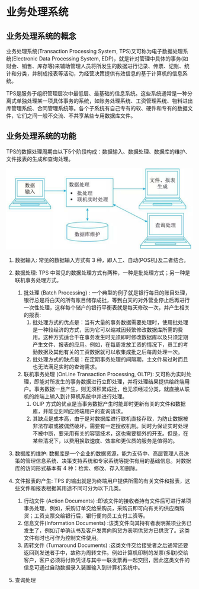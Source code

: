 # 业务处理系统

## 业务处理系统的概念

业务处理系统(Transaction Processing System, TPS)又可称为电子数据处理系统(Electronic Data Processing System, EDP)，就是针对管理中具体的事务(如财会、销售、库存等)来辅助管理人员将所发生的数据进行记录、传票、记账、统计和分类，并制成报表等活动，为经营决策提供有效信息的基于计算机的信息系统。

TPS是服务于组织管理层次中最低层、最基础的信息系统。这些系统通常是一种分离式单独处理某一项具体事务的系统，如账务处理系统、工资管理系统、物料进出库管理系统、合同管理系统等。各个子系统有自己专有的软、硬件和专有的数据文件，它们之间一般不交流、不共享某些专用数据库文件。

## 业务处理系统的功能

TPS的数据处理周期由以下5个阶段构成：数据输入、数据处理、数据库的维护、文件报表的生成和查询处理。

![alt text](2业务处理系统/TPS的构成.png)

1. 数据输入: 常见的数据输入方式有 3 种，即人工、自动(POS机)及二者结合。
2. 数据处理: TPS 中常见的数据处理方式有两种，一种是批处理方式；另一种是联机事务处理方式。
    1. 批处理 (Batch Processing) : 一个典型的例子就是银行每日的账目处理，银行总是将白天的所有账目储存成批，等到白天的对外营业停止后再进行一次性处理，这样每个储户的银行平衡表就是每天修改一次，并产生相关的报表:
        1. 批处理方式的优点是：当有大量的事务数据需要处理时，使用批处理是一种较经济的方式，因为它可以缩减因频繁修改数据库所需的费用。这种方式适合千在事务发生时无须即时修改数据库以及只须定期产生文件、报表的应用。例如，在每周发放工资的情况下，员工的考勤数据及其他有关的工资数据就可以收集成批之后每周处理一次。
        2. 批处理方式的缺点是：在定期事务处理的间隔期，主文件易过时而且也无法满足实时的查询需求。
    2. 联机事务处理 (OnLine Transaction Processing,  OLTP): 又可称为实时处理，即能对所发生的事务数据进行立即处理，并将处理结果提供给终端用户。事务数据一旦产生，则无须积累成批，也无须经过分类，就直接从联机的终端上输入到计算机系统中并进行处理。
        1. OLIP 方式的优点是当事务数据产生时能即时更新有关的文件和数据库，并能立刻响应终端用户的查询请求。
        2. 其缺点是成本高，由于是对数据库进行联机直接存取，为防止数据被非法存取或被偶然破坏，需要有一定授权机制。同时为保证实时处理不被中断，要采用有关的容错技术，这也需要额外的开支。但是，在某些清况下，以费用换取速度、效率和更优质的服务是值得的。

3. 数据库的维护: 数据库是一个企业的数据资源，能为支待中、高层管理人员决策的管理信息系统、决策支持系统和专家系统等提供有用的基础信息。对数据库的访问形式基本有 4 种：检索、修改、存入和删除。

4. 文件报表的产生: TPS 的输出就是为终端用户提供所需的有关文件和报表，这些文件和报表根据其用途不同可分为以下几类。
    1. 行动文件 (Action Documents)  :即该文件的接收者持有文件后可进行某项事务处理，例如，采购订单交给采购员，采购员即可向有关的供应商购货；工资支票交给银行后，银行便向员工支付工资等。
    2. 信息文件(Information Documents)  :该类文件向其持有者表明某项业务已发生了，例如订单确认书及客户发票向购货方表明供货方已供货了。这类文件有时也可作为控制文件使用。
    3. 周转文件 (Turnaround Documents)  :这类文件交给接受者之后通常还要返回到发送者手中，故称为周转文件。例如计算机印制的发票(多联)交给客户，客户必须将付款凭证与其中一联发票再一起交回，因此这类文件的信息可通过自动数据录入装置输入到计算机系统中。

5. 查询处理
